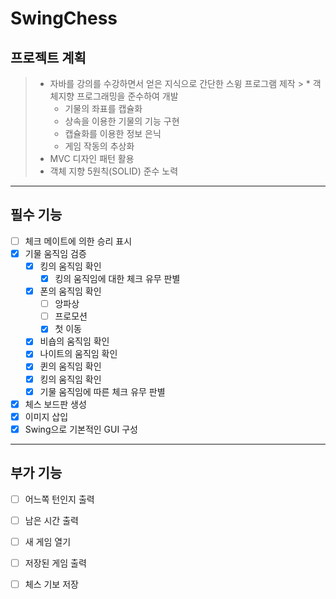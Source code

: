 # SwingChess

## 프로젝트 계획

> * 자바를 강의를 수강하면서 얻은 지식으로 간단한 스윙 프로그램 제작
    >   * 객체지향 프로그래밍을 준수하여 개발
>   * 기물의 좌표를 캡슐화
>   * 상속을 이용한 기물의 기능 구현
>   * 캡슐화를 이용한 정보 은닉
>   * 게임 작동의 추상화
> * MVC 디자인 패턴 활용
> * 객체 지향 5원칙(SOLID) 준수 노력

---

## 필수 기능

- [ ] 체크 메이트에 의한 승리 표시
- [x] 기물 움직임 검증
    - [x] 킹의 움직임 확인
        - [x] 킹의 움직임에 대한 체크 유무 판별
    - [x] 폰의 움직임 확인
        - [ ] 앙파상
        - [ ] 프로모션
        - [x] 첫 이동
    - [x] 비숍의 움직임 확인
    - [x] 나이트의 움직임 확인
    - [x] 퀸의 움직임 확인
    - [x] 킹의 움직임 확인
    - [x] 기물 움직임에 따른 체크 유무 판별
- [x] 체스 보드판 생성
- [x] 이미지 삽입
- [x] Swing으로 기본적인 GUI 구성

---

## 부가 기능

- [ ] 어느쪽 턴인지 출력
- [ ] 남은 시간 출력
- [ ] 새 게임 열기
- [ ] 저장된 게임 출력
- [ ] 체스 기보 저장  

